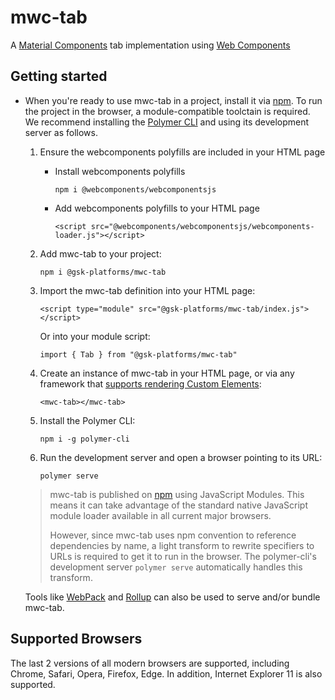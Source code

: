 # mwc-tab
A [Material Components](https://material.io/develop/) tab implementation using [Web Components](https://www.webcomponents.org/introduction)

## Getting started

* When you're ready to use mwc-tab in a project, install it via [npm](https://www.npmjs.com/). To run the project in the browser, a module-compatible toolctain is required. We recommend installing the [Polymer CLI](https://github.com/Polymer/polymer-cli) and using its development server as follows.

  1. Ensure the webcomponents polyfills are included in your HTML page

      - Install webcomponents polyfills

          ```npm i @webcomponents/webcomponentsjs```

      - Add webcomponents polyfills to your HTML page

          ```<script src="@webcomponents/webcomponentsjs/webcomponents-loader.js"></script>```

  1. Add mwc-tab to your project:

      ```npm i @gsk-platforms/mwc-tab```

  1. Import the mwc-tab definition into your HTML page:

      ```<script type="module" src="@gsk-platforms/mwc-tab/index.js"></script>```

      Or into your module script:

      ```import { Tab } from "@gsk-platforms/mwc-tab"```

  1. Create an instance of mwc-tab in your HTML page, or via any framework that [supports rendering Custom Elements](https://custom-elements-everywhere.com/):

      ```<mwc-tab></mwc-tab>```

  1. Install the Polymer CLI:

      ```npm i -g polymer-cli```

  1. Run the development server and open a browser pointing to its URL:

      ```polymer serve```

  > mwc-tab is published on [npm](https://www.npmjs.com/package/@gsk-platforms/mwc-tab) using JavaScript Modules.
  This means it can take advantage of the standard native JavaScript module loader available in all current major browsers.
  >
  > However, since mwc-tab uses npm convention to reference dependencies by name, a light transform to rewrite specifiers to URLs is required to get it to run in the browser. The polymer-cli's development server `polymer serve` automatically handles this transform.

  Tools like [WebPack](https://webpack.js.org/) and [Rollup](https://rollupjs.org/) can also be used to serve and/or bundle mwc-tab.

## Supported Browsers

The last 2 versions of all modern browsers are supported, including
Chrome, Safari, Opera, Firefox, Edge. In addition, Internet Explorer 11 is also supported.
